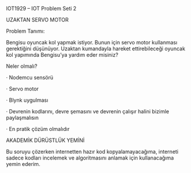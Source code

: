 IOT1929 – IOT Problem Seti 2

UZAKTAN SERVO MOTOR

Problem Tanımı:

Bengisu oyuncak kol yapmak istiyor. Bunun için servo motor kullanması gerektiğini düşünüyor. Uzaktan kumandayla hareket ettirebileceği oyuncak kol yapımında Bengisu’ya yardım eder misiniz?

Neler olmalı?

· Nodemcu sensörü

· Servo motor

· Blynk uygulması

· Devrenin kodlarını, devre şemasını ve devrenin çalışır halini bizimle paylaşmalısın

· En pratik çözüm olmalıdır

AKADEMİK DÜRÜSTLÜK YEMİNİ 

Bu soruyu çözerken internetten hazır kod kopyalamayacağıma, interneti sadece kodları incelemek ve algoritmasını anlamak için kullanacağıma yemin ederim.